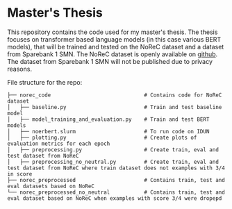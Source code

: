 # Master's Thesis

This repository contains the code used for my master's thesis. 
The thesis focuses on transformer based language models (in this case various BERT models), 
that will be trained and tested on the NoReC dataset and a dataset from Sparebank 1 SMN. 
The NoReC dataset is openly available on [github](https://github.com/ltgoslo/norec). 
The dataset from Sparebank 1 SMN will not be published due to privacy reasons. 

File structure for the repo:
```
├── norec_code                              # Contains code for NoReC dataset
│   ├── baseline.py                         # Train and test baseline model
│   ├── model_training_and_evaluation.py    # Train and test BERT models
│   ├── noerbert.slurm                      # To run code on IDUN
│   ├── plotting.py                         # Create plots of evaluation metrics for each epoch
│   ├── preprocessing.py                    # Create train, eval and test dataset from NoReC
│   ├── preprocessing_no_neutral.py         # Create train, eval and test dataset from NoReC where train dataset does not examples with 3/4 in score
├── norec_preprocessed                      # Contains train, test and eval datasets based on NoReC    
└── norec_preprocessed_no_neutral           # Contains train, test and eval dataset based on NoReC when examples with score 3/4 were dropepd
```